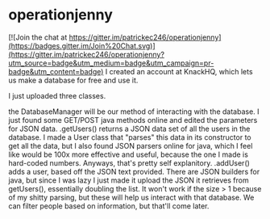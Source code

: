 # operationjenny

[![Join the chat at https://gitter.im/patrickec246/operationjenny](https://badges.gitter.im/Join%20Chat.svg)](https://gitter.im/patrickec246/operationjenny?utm_source=badge&utm_medium=badge&utm_campaign=pr-badge&utm_content=badge)
I created an account at KnackHQ, which lets us make a database for free and use it.

I just uploaded three classes.

the DatabaseManager will be our method of interacting with the database. I just found some GET/POST java methods online and edited the parameters for JSON data. .getUsers() returns a JSON data set of all the users in the database. I made a User class that "parses" this data in its constructor to get all the data, but I also found JSON parsers online for java, which I feel like would be 100x more effective and useful, because the one I made is hard-coded numbers. Anyways, that's pretty self explanitory. .addUser() adds a user, based off the JSON text provided. There are JSON builders for java, but since I was lazy I just made it upload the JSON it retrieves from getUsers(), essentially doubling the list. It won't work if the size > 1 because of my shitty parsing, but these will help us interact with that database. We can filter people based on information, but that'll come later.
